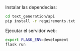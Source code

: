 
Instalar las dependecias:

```bash
cd text_generation/api
pip install -r requirements.txt
```

Ejecutar el servidor web:

```bash
export FLASK_ENV=development
flask run
```